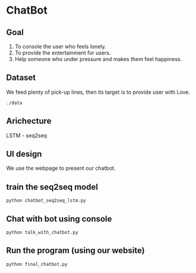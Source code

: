 # ChatBot
## Goal
1. To console the user who feels lonely.
2. To provide the entertainment for users.
3. Help someone who under pressure and makes them feel happiness.


## Dataset
We feed plenty of pick-up lines, then its target is to provide user with Love.
```
./data
```

## Arichecture
LSTM - seq2seq

## UI design
We use the webpage to present our chatbot.


## train the seq2seq model
```
python chatbot_seq2seq_lstm.py
```

## Chat with bot using console
```
python talk_with_chatbot.py
```

## Run the program (using our website)
```
python final_chatbot.py
```
